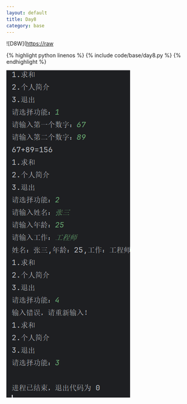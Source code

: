 ```yaml
---
layout: default
title: Day8
category: base
---
```


![D8W]([https://raw](https://raw.githubusercontent.com/102300671/image/refs/heads/main/pydevbase/D8W.png)

{% highlight python linenos %}
{% include code/base/day8.py %}
{% endhighlight %}

![运行结果](https://raw.githubusercontent.com/102300671/image/refs/heads/main/pydevbase/D8A.png)
